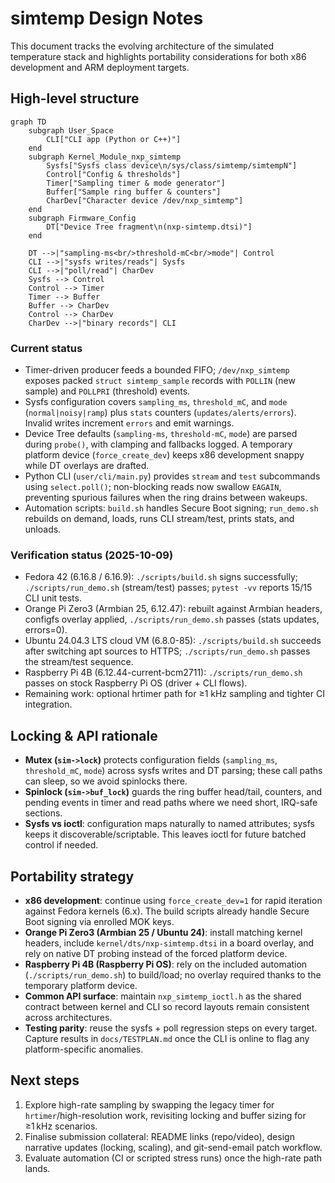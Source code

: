 # simtemp Design Notes

This document tracks the evolving architecture of the simulated temperature stack and highlights portability considerations for both x86 development and ARM deployment targets.

## High-level structure

```mermaid
graph TD
    subgraph User_Space
        CLI["CLI app (Python or C++)"]
    end
    subgraph Kernel_Module_nxp_simtemp
        Sysfs["Sysfs class device\n/sys/class/simtemp/simtempN"]
        Control["Config & thresholds"]
        Timer["Sampling timer & mode generator"]
        Buffer["Sample ring buffer & counters"]
        CharDev["Character device /dev/nxp_simtemp"]
    end
    subgraph Firmware_Config
        DT["Device Tree fragment\n(nxp-simtemp.dtsi)"]
    end

    DT -->|"sampling-ms<br/>threshold-mC<br/>mode"| Control
    CLI -->|"sysfs writes/reads"| Sysfs
    CLI -->|"poll/read"| CharDev
    Sysfs --> Control
    Control --> Timer
    Timer --> Buffer
    Buffer --> CharDev
    Control --> CharDev
    CharDev -->|"binary records"| CLI
```

### Current status
- Timer-driven producer feeds a bounded FIFO; `/dev/nxp_simtemp` exposes packed `struct simtemp_sample` records with `POLLIN` (new sample) and `POLLPRI` (threshold) events.
- Sysfs configuration covers `sampling_ms`, `threshold_mC`, and `mode` (`normal|noisy|ramp`) plus `stats` counters (`updates/alerts/errors`). Invalid writes increment `errors` and emit warnings.
- Device Tree defaults (`sampling-ms`, `threshold-mC`, `mode`) are parsed during `probe()`, with clamping and fallbacks logged. A temporary platform device (`force_create_dev`) keeps x86 development snappy while DT overlays are drafted.
- Python CLI (`user/cli/main.py`) provides `stream` and `test` subcommands using `select.poll()`; non-blocking reads now swallow `EAGAIN`, preventing spurious failures when the ring drains between wakeups.
- Automation scripts: `build.sh` handles Secure Boot signing; `run_demo.sh` rebuilds on demand, loads, runs CLI stream/test, prints stats, and unloads.

### Verification status (2025-10-09)
- Fedora 42 (6.16.8 / 6.16.9): `./scripts/build.sh` signs successfully; `./scripts/run_demo.sh` (stream/test) passes; `pytest -vv` reports 15/15 CLI unit tests.
- Orange Pi Zero3 (Armbian 25, 6.12.47): rebuilt against Armbian headers, configfs overlay applied, `./scripts/run_demo.sh` passes (stats updates, errors=0).
- Ubuntu 24.04.3 LTS cloud VM (6.8.0-85): `./scripts/build.sh` succeeds after switching apt sources to HTTPS; `./scripts/run_demo.sh` passes the stream/test sequence.
- Raspberry Pi 4B (6.12.44-current-bcm2711): `./scripts/run_demo.sh` passes on stock Raspberry Pi OS (driver + CLI flows).
- Remaining work: optional hrtimer path for ≥1 kHz sampling and tighter CI integration.

## Locking & API rationale

- **Mutex (`sim->lock`)** protects configuration fields (`sampling_ms`, `threshold_mC`, `mode`) across sysfs writes and DT parsing; these call paths can sleep, so we avoid spinlocks there.
- **Spinlock (`sim->buf_lock`)** guards the ring buffer head/tail, counters, and pending events in timer and read paths where we need short, IRQ-safe sections.
- **Sysfs vs ioctl**: configuration maps naturally to named attributes; sysfs keeps it discoverable/scriptable. This leaves ioctl for future batched control if needed.

## Portability strategy

- **x86 development**: continue using `force_create_dev=1` for rapid iteration against Fedora kernels (6.x). The build scripts already handle Secure Boot signing via enrolled MOK keys.
- **Orange Pi Zero3 (Armbian 25 / Ubuntu 24)**: install matching kernel headers, include `kernel/dts/nxp-simtemp.dtsi` in a board overlay, and rely on native DT probing instead of the forced platform device.
- **Raspberry Pi 4B (Raspberry Pi OS)**: rely on the included automation (`./scripts/run_demo.sh`) to build/load; no overlay required thanks to the temporary platform device.
- **Common API surface**: maintain `nxp_simtemp_ioctl.h` as the shared contract between kernel and CLI so record layouts remain consistent across architectures.
- **Testing parity**: reuse the sysfs + poll regression steps on every target. Capture results in `docs/TESTPLAN.md` once the CLI is online to flag any platform-specific anomalies.

## Next steps

1. Explore high-rate sampling by swapping the legacy timer for `hrtimer`/high-resolution work, revisiting locking and buffer sizing for ≥1 kHz scenarios.
2. Finalise submission collateral: README links (repo/video), design narrative updates (locking, scaling), and git-send-email patch workflow.
3. Evaluate automation (CI or scripted stress runs) once the high-rate path lands.
